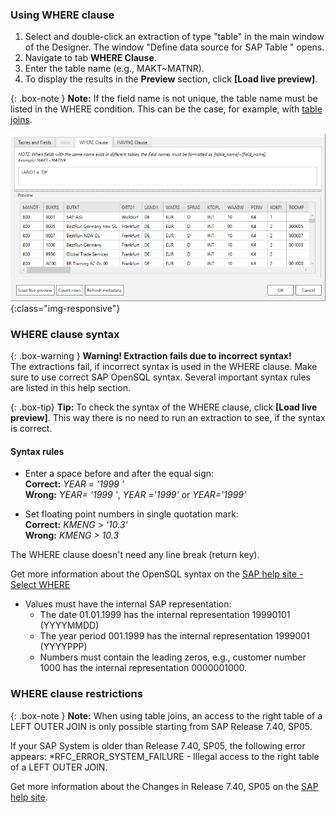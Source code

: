 ### Using WHERE clause 
1. Select and double-click an extraction of type "table" in the main window of the Designer.
The window "Define data source for SAP Table " opens.
2. Navigate to tab **WHERE Clause**.
3. Enter the table name (e.g., MAKT~MATNR).
4. To display the results in the **Preview** section, click **[Load live preview]**.

{: .box-note }
**Note:** If the field name is not unique, the table name must be listed in the WHERE condition. This can be the case, for example, with [table joins](./table-joins).

![Extraction Settings-01](/img/content/Table-Extraction-Where-Clause.png){:class="img-responsive"}

### WHERE clause syntax 

{: .box-warning }
**Warning! Extraction fails due to incorrect syntax!** <br>
The extractions fail, if incorrect syntax is used in the WHERE clause. Make sure to use correct SAP OpenSQL syntax. Several important syntax rules are listed in this help section.

{: .box-tip}
**Tip:** To check the syntax of the WHERE clause, click **[Load live preview]**. This way there is no need to run an extraction to see, if the syntax is correct.

#### Syntax rules
- Enter a space before and after the equal sign:<br>
 **Correct:** *YEAR = '1999 '* <br>
 **Wrong:** *YEAR= '1999 '*, *YEAR ='1999'* or *YEAR='1999'*

- Set floating point numbers in single quotation mark: <br>
**Correct:** *KMENG > '10.3'* <br>
**Wrong:** *KMENG > 10.3*

The WHERE clause doesn't need any line break (return key).

Get more information about the OpenSQL syntax on the [SAP help site - Select WHERE](https://help.sap.com/doc/abapdocu_752_index_htm/7.52/en-US/abapwhere.htm?file=abapwhere.htm)

- Values must have the internal SAP representation:<br>
  - The date 01.01.1999 has the internal representation 19990101 (YYYYMMDD) 
  - The year period 001.1999 has the internal representation 1999001 (YYYYPPP)
  - Numbers must contain the leading zeros, e.g., customer number 1000 has the internal representation 0000001000.

### WHERE clause restrictions

{: .box-note }
**Note:** 
When using table joins, an access to the right table of a LEFT OUTER JOIN is only possible starting from SAP Release 7.40, SP05. <br>

If your SAP System is older than Release 7.40, SP05, the following error appears:
*RFC_ERROR_SYSTEM_FAILURE - Illegal access to the right table of a LEFT OUTER JOIN.

Get more information about the Changes in Release 7.40, SP05 on the [SAP help site](https://help.sap.com/doc/abapdocu_750_index_htm/7.50/en-US/index.htm).









